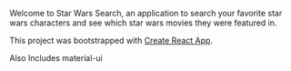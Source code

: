 Welcome to Star Wars Search, an application to search your favorite star wars characters and see which star wars movies they were featured in.

This project was bootstrapped with [Create React App](https://github.com/facebook/create-react-app).

Also Includes material-ui

